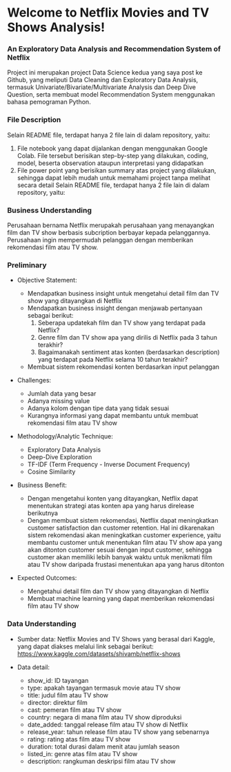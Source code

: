 # **Welcome to Netflix Movies and TV Shows Analysis!**
### An Exploratory Data Analysis and Recommendation System of Netflix

Project ini merupakan project Data Science kedua yang saya post ke Github, yang meliputi Data Cleaning dan Exploratory Data Analysis, termasuk Univariate/Bivariate/Multivariate Analysis dan Deep Dive Question, serta membuat model Recommendation System menggunakan bahasa pemograman Python.

### **File Description**
Selain README file, terdapat hanya 2 file lain di dalam repository, yaitu:
1. File notebook yang dapat dijalankan dengan menggunakan Google Colab. File tersebut berisikan step-by-step yang dilakukan, coding, model, beserta observation ataupun interpretasi yang didapatkan
2. File power point yang berisikan summary atas project yang dilakukan, sehingga dapat lebih mudah untuk memahami project tanpa melihat secara detail
Selain README file, terdapat hanya 2 file lain di dalam repository, yaitu:


### **Business Understanding**
Perusahaan bernama Netflix merupakah perusahaan yang menayangkan film dan TV show berbasis subcription berbayar kepada pelanggannya. Perusahaan ingin mempermudah pelanggan dengan memberikan rekomendasi film atau TV show.


### **Preliminary**
*   Objective Statement:
    *   Mendapatkan business insight untuk mengetahui detail film dan TV show yang ditayangkan di Netflix
    *   Mendapatkan business insight dengan menjawab pertanyaan sebagai berikut:
        1. Seberapa updatekah film dan TV show yang terdapat pada Netflix?
        2. Genre film dan TV show apa yang dirilis di Netflix pada 3 tahun terakhir?
        3. Bagaimanakah sentiment atas konten (berdasarkan description) yang terdapat pada Netflix selama 10 tahun terakhir?
    *   Membuat sistem rekomendasi konten berdasarkan input pelanggan
       
*   Challenges:
    *   Jumlah data yang besar
    *   Adanya missing value
    *   Adanya kolom dengan tipe data yang tidak sesuai
    *   Kurangnya informasi yang dapat membantu untuk membuat rekomendasi film atau TV show

*   Methodology/Analytic Technique:
    *   Exploratory Data Analysis
    *   Deep-Dive Exploration
    *   TF-IDF (Term Frequency - Inverse Document Frequency)
    *   Cosine Similarity

*   Business Benefit:
    *   Dengan mengetahui konten yang ditayangkan, Netflix dapat menentukan strategi atas konten apa yang harus direlease berikutnya 
    *   Dengan membuat sistem rekomendasi, Netflix dapat meningkatkan customer satisfaction dan customer retention. Hal ini dikarenakan sistem rekomendasi akan meningkatkan customer experience, yaitu membantu customer untuk menentukan film atau TV show apa yang akan ditonton customer sesuai dengan input customer, sehingga customer akan memiliki lebih banyak waktu untuk menikmati film atau TV show daripada frustasi menentukan apa yang harus ditonton

*   Expected Outcomes: 
    * Mengetahui detail film dan TV show yang ditayangkan di Netflix
    * Membuat machine learning yang dapat memberikan rekomendasi film atau TV show

### **Data Understanding**
*   Sumber data: Netflix Movies and TV Shows yang berasal dari Kaggle, yang dapat diakses melalui link sebagai berikut:
https://www.kaggle.com/datasets/shivamb/netflix-shows

*   Data detail:
    *   show_id: ID tayangan
    *   type: apakah tayangan termasuk movie atau TV show
    *   title: judul film atau TV show
    *   director: direktur film
    *   cast: pemeran film atau TV show
    *   country: negara di mana film atau TV show diproduksi
    *   date_added: tanggal release film atau TV show di Netflix
    *   release_year: tahun release film atau TV show yang sebenarnya
    *   rating: rating atas film atau TV show
    *   duration: total durasi dalam menit atau jumlah season
    *   listed_in: genre atas film atau TV show
    *   description: rangkuman deskripsi film atau TV show
